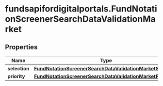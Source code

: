 # fundsapifordigitalportals.FundNotationScreenerSearchDataValidationMarket

## Properties

Name | Type | Description | Notes
------------ | ------------- | ------------- | -------------
**selection** | [**FundNotationScreenerSearchDataValidationMarketSelection**](FundNotationScreenerSearchDataValidationMarketSelection.md) |  | [optional] 
**priority** | [**FundNotationScreenerSearchDataValidationMarketPriority**](FundNotationScreenerSearchDataValidationMarketPriority.md) |  | [optional] 


